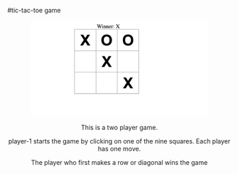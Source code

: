 #tic-tac-toe game

<p align='center' >
<img src='./src/assets/Screenshot 2016-09-20 at 11.07.03 in the morning.png' width='400'>
<div align='center'>
<p>This is a two player game.</p>
<p>player-1 starts the game by clicking on one of the nine squares.
Each player has one move.</p>
<p>The player who first makes a row or diagonal wins the game</p>
</div>

